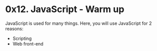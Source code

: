 # 0x12. JavaScript - Warm up

JavaScript is used for many things. Here, you will use JavaScript for 2 reasons:

- Scripting
- Web front-end
